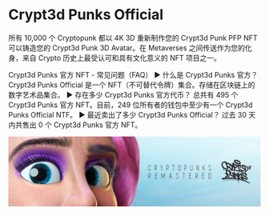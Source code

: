 # Crypt3d Punks Official

所有 10,000 个 Cryptopunk 都以 4K 3D 重新制作您的 Crypt3d Punk PFP NFT 可以铸造您的 Crypt3d Punk 3D Avatar。在 Metaverses 之间传送作为您的化身，来自 Crypto 历史上最受认可和具有文化意义的 NFT 项目之一。

Crypt3d Punks 官方 NFT - 常见问题（FAQ）
▶ 什么是 Crypt3d Punks 官方？
Crypt3d Punks Official 是一个 NFT（不可替代令牌）集合。存储在区块链上的数字艺术品集合。
▶ 存在多少 Crypt3d Punks 官方代币？
总共有 495 个 Crypt3d Punks 官方 NFT。目前，249 位所有者的钱包中至少有一个 Crypt3d Punks Official NTF。
▶ 最近卖出了多少 Crypt3d Punks Official？
过去 30 天内共售出 0 个 Crypt3d Punks 官方 NFT。

![NFT](unnamed.jpg)
